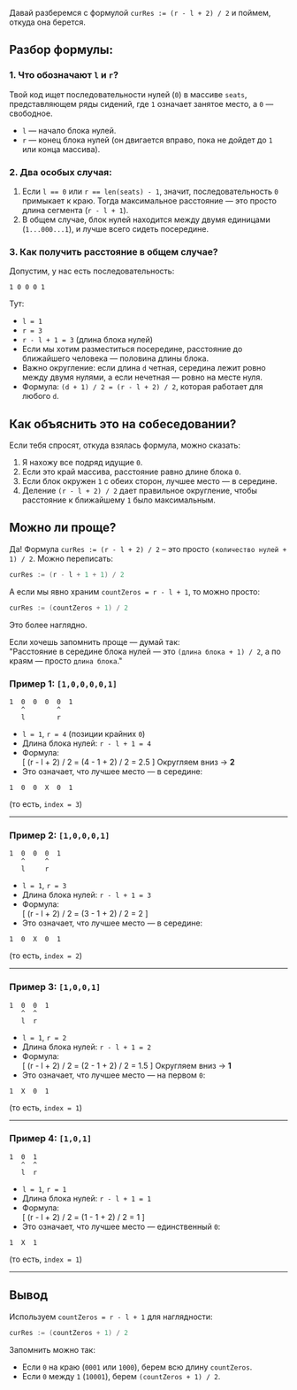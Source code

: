 Давай разберемся с формулой `curRes := (r - l + 2) / 2` и поймем, откуда она берется.

## Разбор формулы:

### 1. Что обозначают `l` и `r`?
Твой код ищет последовательности нулей (`0`) в массиве `seats`, представляющем ряды сидений, где `1` означает занятое место, а `0` — свободное.

- `l` — начало блока нулей.
- `r` — конец блока нулей (он двигается вправо, пока не дойдет до `1` или конца массива).

### 2. Два особых случая:
1. Если `l == 0` или `r == len(seats) - 1`, значит, последовательность `0` примыкает к краю. Тогда максимальное расстояние — это просто длина сегмента (`r - l + 1`).
2. В общем случае, блок нулей находится между двумя единицами (`1...000...1`), и лучше всего сидеть посередине.

### 3. Как получить расстояние в общем случае?
Допустим, у нас есть последовательность:
```
1 0 0 0 1
```
Тут:
- `l = 1`
- `r = 3`
- `r - l + 1 = 3` (длина блока нулей)
- Если мы хотим разместиться посередине, расстояние до ближайшего человека — половина длины блока.
- Важно округление: если длина `d` четная, середина лежит ровно между двумя нулями, а если нечетная — ровно на месте нуля.
- Формула: `(d + 1) / 2 = (r - l + 2) / 2`, которая работает для любого `d`.

## Как объяснить это на собеседовании?

Если тебя спросят, откуда взялась формула, можно сказать:

1. Я нахожу все подряд идущие `0`.
2. Если это край массива, расстояние равно длине блока `0`.
3. Если блок окружен `1` с обеих сторон, лучшее место — в середине.
4. Деление `(r - l + 2) / 2` дает правильное округление, чтобы расстояние к ближайшему `1` было максимальным.

## Можно ли проще?

Да! Формула `curRes := (r - l + 2) / 2` – это просто `(количество нулей + 1) / 2`. Можно переписать:
```go
curRes := (r - l + 1 + 1) / 2
```
А если мы явно храним `countZeros = r - l + 1`, то можно просто:
```go
curRes := (countZeros + 1) / 2
```
Это более наглядно.

Если хочешь запомнить проще — думай так:  
"Расстояние в середине блока нулей — это `(длина блока + 1) / 2`, а по краям — просто `длина блока`."

### **Пример 1: `[1,0,0,0,0,1]`**
```
1  0  0  0  0  1
   ^        ^
   l        r
```
- `l = 1`, `r = 4` (позиции крайних `0`)
- Длина блока нулей: `r - l + 1 = 4`
- Формула:  
  \[
  (r - l + 2) / 2 = (4 - 1 + 2) / 2 = 2.5
  \]
  Округляем вниз → **2**
- Это означает, что лучшее место — в середине:
```
1  0  0  X  0  1
```
(то есть, `index = 3`)

---

### **Пример 2: `[1,0,0,0,1]`**
```
1  0  0  0  1
   ^     ^
   l     r
```
- `l = 1`, `r = 3`
- Длина блока нулей: `r - l + 1 = 3`
- Формула:  
  \[
  (r - l + 2) / 2 = (3 - 1 + 2) / 2 = 2
  \]
- Это означает, что лучшее место — в середине:
```
1  0  X  0  1
```
(то есть, `index = 2`)

---

### **Пример 3: `[1,0,0,1]`**
```
1  0  0  1
   ^  ^
   l  r
```
- `l = 1`, `r = 2`
- Длина блока нулей: `r - l + 1 = 2`
- Формула:  
  \[
  (r - l + 2) / 2 = (2 - 1 + 2) / 2 = 1.5
  \]
  Округляем вниз → **1**
- Это означает, что лучшее место — на первом `0`:
```
1  X  0  1
```
(то есть, `index = 1`)

---

### **Пример 4: `[1,0,1]`**
```
1  0  1
   ^  ^
   l  r
```
- `l = 1`, `r = 1`
- Длина блока нулей: `r - l + 1 = 1`
- Формула:  
  \[
  (r - l + 2) / 2 = (1 - 1 + 2) / 2 = 1
  \]
- Это означает, что лучшее место — единственный `0`:
```
1  X  1
```
(то есть, `index = 1`)

---

## **Вывод**
Используем `countZeros = r - l + 1` для наглядности:
```go
curRes := (countZeros + 1) / 2
```
Запомнить можно так:
- Если `0` на краю (`0001` или `1000`), берем всю длину `countZeros`.
- Если `0` между `1` (`10001`), берем `(countZeros + 1) / 2`.